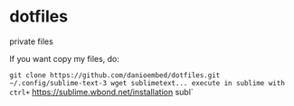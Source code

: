 dotfiles
========

private files

If you want copy my files, do: 

`git clone https://github.com/danioembed/dotfiles.git ~/.config/sublime-text-3
wget sublimetext...
execute in sublime with ctrl+` https://sublime.wbond.net/installation
subl`
